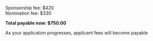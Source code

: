 Sponsorship fee: $420 <br />
Nomination fee: $330 <br />

**Total payable now: $750.00**<br />

As your application progresses, applicant fees will become payable
